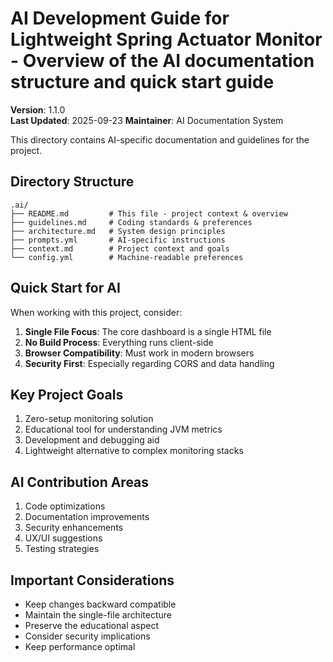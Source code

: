 # AI Development Guide for Lightweight Spring Actuator Monitor - Overview of the AI documentation structure and quick start guide

**Version**: 1.1.0  
**Last Updated**: 2025-09-23
**Maintainer**: AI Documentation System

This directory contains AI-specific documentation and guidelines for the project.

## Directory Structure

```
.ai/
├── README.md         # This file - project context & overview
├── guidelines.md     # Coding standards & preferences
├── architecture.md   # System design principles
├── prompts.yml       # AI-specific instructions
├── context.md        # Project context and goals
└── config.yml        # Machine-readable preferences
```

## Quick Start for AI

When working with this project, consider:

1. **Single File Focus**: The core dashboard is a single HTML file
2. **No Build Process**: Everything runs client-side
3. **Browser Compatibility**: Must work in modern browsers
4. **Security First**: Especially regarding CORS and data handling

## Key Project Goals

1. Zero-setup monitoring solution
2. Educational tool for understanding JVM metrics
3. Development and debugging aid
4. Lightweight alternative to complex monitoring stacks

## AI Contribution Areas

1. Code optimizations
2. Documentation improvements
3. Security enhancements
4. UX/UI suggestions
5. Testing strategies

## Important Considerations

- Keep changes backward compatible
- Maintain the single-file architecture
- Preserve the educational aspect
- Consider security implications
- Keep performance optimal
